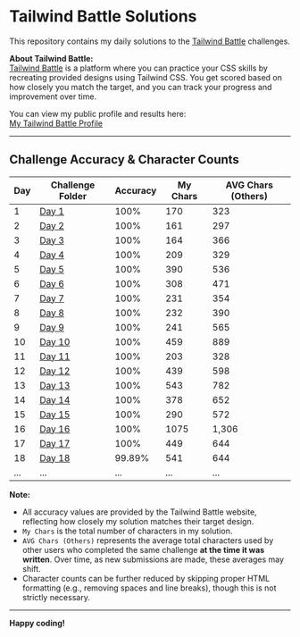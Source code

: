 # Tailwind Battle Solutions

This repository contains my daily solutions to the [Tailwind Battle](https://www.tailwindbattle.com/) challenges.

**About Tailwind Battle:**  
[Tailwind Battle](https://www.tailwindbattle.com/) is a platform where you can practice your CSS skills by recreating provided designs using Tailwind CSS. You get scored based on how closely you match the target, and you can track your progress and improvement over time.

You can view my public profile and results here:  
[My Tailwind Battle Profile](https://www.tailwindbattle.com/player/8d702ac9-7e3b-48dc-8607-42081a120e51)

---

## Challenge Accuracy & Character Counts

| Day | Challenge Folder                                            | Accuracy | My Chars | AVG Chars (Others) |
| --- | ----------------------------------------------------------- | -------- | -------- | ------------------ |
| 1   | [Day 1](./April-2024/01-04-2024/index.html)                 | 100%     | 170    | 323              |
| 2   | [Day 2](./April-2024/02-04-2024/index.html)                 | 100%     | 161    | 297              |
| 3   | [Day 3](./April-2024/03-04-2024/index.html)                 | 100%     | 164    | 366              |
| 4   | [Day 4](./April-2024/04-04-2024/index.html)                 | 100%     | 209    | 329              |
| 5   | [Day 5](./April-2024/05-04-2024/index.html)                 | 100%     | 390    | 536              |
| 6   | [Day 6](./April-2024/06-04-2024/index.html)                 | 100%     | 308    | 471              |
| 7   | [Day 7](./April-2024/07-04-2024/index.html)                 | 100%     | 231    | 354              |
| 8   | [Day 8](./April-2024/08-04-2024/index.html)                 | 100%     | 232    | 390              |
| 9   | [Day 9](./April-2024/09-04-2024/index.html)                 | 100%     | 241    | 565              |
| 10  | [Day 10](./April-2024/10-04-2024/index.html)                | 100%     | 459    | 889              |
| 11  | [Day 11](./April-2024/11-04-2024/index.html)                | 100%     | 203    | 328              |
| 12  | [Day 12](./April-2024/12-04-2024/index.html)                | 100%     | 439    | 598              |
| 13  | [Day 13](./April-2024/13-04-2024/index.html)                | 100%     | 543    | 782              |
| 14  | [Day 14](./April-2024/14-04-2024/index.html)                | 100%     | 378    | 652              |
| 15  | [Day 15](./April-2024/15-04-2024/index.html)                | 100%     | 290    | 572              |
| 16  | [Day 16](./April-2024/16-04-2024/index.html)                | 100%     | 1075    | 1,306              |
| 17  | [Day 17](./April-2024/17-04-2024/index.html)                | 100%     | 449    | 644              |
| 18  | [Day 18](./April-2024/18-04-2024/index.html)                | 99.89%     | 541    | 644              |
| ... | ...                                                         | ...      | ...      | ...                |

**Note:**  
- All accuracy values are provided by the Tailwind Battle website, reflecting how closely my solution matches their target design.  
- `My Chars` is the total number of characters in my solution.  
- `AVG Chars (Others)` represents the average total characters used by other users who completed the same challenge **at the time it was written**. Over time, as new submissions are made, these averages may shift.
- Character counts can be further reduced by skipping proper HTML formatting (e.g., removing spaces and line breaks), though this is not strictly necessary.

---

**Happy coding!**